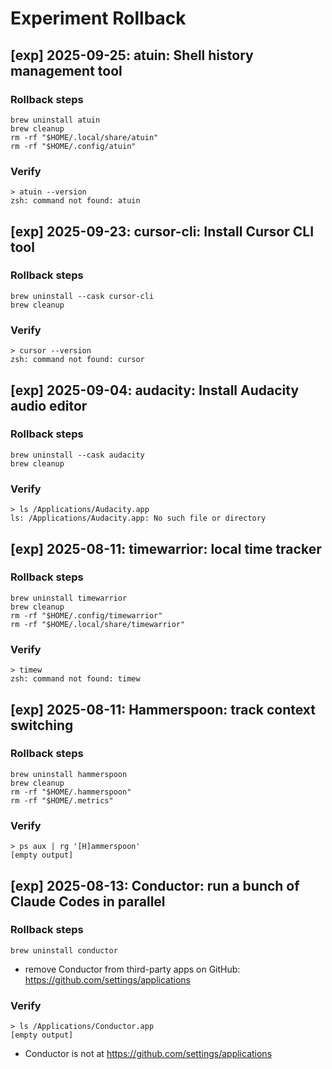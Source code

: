 # Experiment Rollback

## [exp] 2025-09-25: atuin: Shell history management tool

### Rollback steps

```shell
brew uninstall atuin
brew cleanup
rm -rf "$HOME/.local/share/atuin"
rm -rf "$HOME/.config/atuin"
```

### Verify

```shell
> atuin --version
zsh: command not found: atuin
```

## [exp] 2025-09-23: cursor-cli: Install Cursor CLI tool

### Rollback steps

```shell
brew uninstall --cask cursor-cli
brew cleanup
```

### Verify

```shell
> cursor --version
zsh: command not found: cursor
```

## [exp] 2025-09-04: audacity: Install Audacity audio editor

### Rollback steps

```shell
brew uninstall --cask audacity
brew cleanup
```

### Verify

```shell
> ls /Applications/Audacity.app
ls: /Applications/Audacity.app: No such file or directory
```

## [exp] 2025-08-11: timewarrior: local time tracker

### Rollback steps

```shell
brew uninstall timewarrior
brew cleanup
rm -rf "$HOME/.config/timewarrior"
rm -rf "$HOME/.local/share/timewarrior"
```

### Verify

```shell
> timew
zsh: command not found: timew
```

## [exp] 2025-08-11: Hammerspoon: track context switching

### Rollback steps

```shell
brew uninstall hammerspoon
brew cleanup
rm -rf "$HOME/.hammerspoon"
rm -rf "$HOME/.metrics"
```

### Verify

```shell
> ps aux | rg '[H]ammerspoon'
[empty output]
```

## [exp] 2025-08-13: Conductor: run a bunch of Claude Codes in parallel
### Rollback steps
```shell
brew uninstall conductor
```
- remove Conductor from third-party apps on GitHub: https://github.com/settings/applications

### Verify
```shell
> ls /Applications/Conductor.app
[empty output]
```
- Conductor is not at https://github.com/settings/applications

